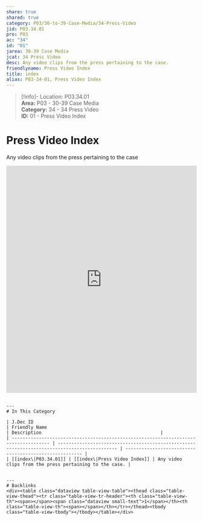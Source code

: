 ```yaml
---  
share: true  
shared: true  
category: P03/30-to-39-Case-Media/34-Press-Video  
jid: P03.34.01  
pro: P03  
ac: "34"  
id: "01"  
jarea: 30-39 Case Media  
jcat: 34 Press Video  
desc: Any video clips from the press pertaining to the case.  
friendlyname: Press Video Index  
title: index  
alias: P03-34-01, Press Video Index  
---  
```

  
>[!info]- Location: P03.34.01  
>**Area:** P03 - 30-39 Case Media  
>**Category:** 34 - 34 Press Video  
>**ID:** 01 - Press Video Index  
  
# Press Video Index  
  
Any video clips from the press pertaining to the case  
   
   
<iframe src="https://drive.google.com/embeddedfolderview?id=1gIw7PRfS9E_BQmYOfsnRcVS7qFx6waP7#list" style="width:100%; height:600px; border:0;"></iframe>  
  
```  
  
---  
# In This Category  
  
| J.Dec ID                                                                             | Friendly Name                                                                                | Description                                            |  
| ------------------------------------------------------------------------------------ | -------------------------------------------------------------------------------------------- | ------------------------------------------------------ |  
| [[index\|P03.34.01]] | [[index\|Press Video Index]] | Any video clips from the press pertaining to the case. |  
  
  
---  
# Backlinks  
<div><table class="dataview table-view-table"><thead class="table-view-thead"><tr class="table-view-tr-header"><th class="table-view-th"><span></span><span class="dataview small-text">1</span></th><th class="table-view-th"><span></span></th></tr></thead><tbody class="table-view-tbody"></tbody></table></div>